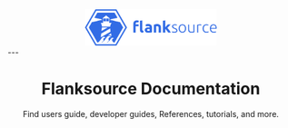 <div align="center"> <img src="images/flanksource.png" height="64px"></img></div>
---
<h1 style="text-align:center"> Flanksource Documentation</h1>
<p style="text-align:center">Find users guide, developer guides, References, tutorials, and more.</p>